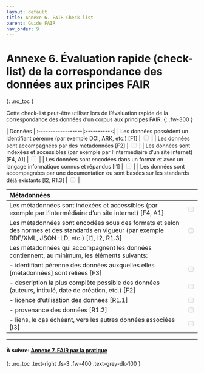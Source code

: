 ```yaml
---
layout: default
title: Annexe 6. FAIR Check-list
parent: Guide FAIR
nav_order: 9
---
```


# Annexe 6. Évaluation rapide (check-list) de la correspondance des données aux principes FAIR
{: .no_toc }

Cette check-list peut-être utiliser lors de l’évaluation rapide de la correspondance des données d’un corpus aux principes FAIR.
{: .fw-300 }

| Données  		   			 |
:------------------|:-----------:|
| Les données possèdent un identifiant pérenne (par exemple DOI, ARK, etc.) [F1]   | <input type="checkbox" disabled /> |
| Les données sont accompagnées par des métadonnées [F2] | <input type="checkbox" disabled /> |
| Les données sont indexées et accessibles (par exemple par l’intermédiaire d’un site internet) [F4, A1] |	 <input type="checkbox" disabled /> |
| Les données sont encodées dans un format et avec un langage informatique connus et répandus [I1] | <input type="checkbox" disabled /> |
| Les données sont accompagnées par une documentation ou sont basées sur les standards déjà existants [I2, R1.3] | <input type="checkbox" disabled /> |

| Métadonnées  		   |			 |
:------------------|:-----------:|
| Les métadonnées sont indexées et accessibles (par exemple par l’intermédiaire d’un site internet) [F4, A1]   | <input type="checkbox" disabled /> |
| Les métadonnées sont encodées sous des formats et selon des normes et des standards en vigueur (par exemple RDF/XML, JSON-LD, etc.) [I1, I2, R1.3] |	<input type="checkbox" disabled /> |
| Les métadonnées qui accompagnent les données contiennent, au minimum, les éléments suivants: | |
| <span class="margin-left-indent-block">- identifiant pérenne des données auxquelles elles [métadonnées] sont reliées [F3]</span> | <input type="checkbox" disabled /> |
| <span class="margin-left-indent-block">- description la plus complète possible des données (auteurs, intitulé, date de création, etc.) [F2]</span> | <input type="checkbox" disabled /> |
| <span class="margin-left-indent-block">- licence d’utilisation des données [R1.1]</span> | <input type="checkbox" disabled /> |
| <span class="margin-left-indent-block">- provenance des données [R1.2]</span> | <input type="checkbox" disabled /> |
| <span class="margin-left-indent-block">- liens, le cas échéant, vers les autres données associées [I3]</span> | <input type="checkbox" disabled /> |

---

#### À suivre: [Annexe 7. FAIR par la pratique](/docs/fair-guide/annexe-7)
{: .no_toc .text-right .fs-3 .fw-400 .text-grey-dk-100 }